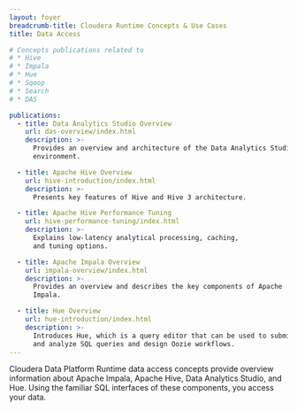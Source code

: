 ```yaml
---
layout: foyer
breadcrumb-title: Cloudera Runtime Concepts & Use Cases
title: Data Access

# Concepts publications related to
# * Hive
# * Impala
# * Hue
# * Sqoop
# * Search
# * DAS

publications:
  - title: Data Analytics Studio Overview
    url: das-overview/index.html
    description: >-
      Provides an overview and architecture of the Data Analytics Studio
      environment.

  - title: Apache Hive Overview
    url: hive-introduction/index.html
    description: >-
      Presents key features of Hive and Hive 3 architecture.

  - title: Apache Hive Performance Tuning
    url: hive-performance-tuning/index.html
    description: >-
      Explains low-latency analytical processing, caching,
      and tuning options.

  - title: Apache Impala Overview
    url: impala-overview/index.html
    description: >-
      Provides an overview and describes the key components of Apache
      Impala.

  - title: Hue Overview
    url: hue-introduction/index.html
    description: >-
      Introduces Hue, which is a query editor that can be used to submit
      and analyze SQL queries and design Oozie workflows.
---
```

Cloudera Data Platform Runtime data access concepts provide overview
information about Apache Impala, Apache Hive, Data Analytics Studio, and Hue. Using the
familiar SQL interfaces of these components, you access your data.
